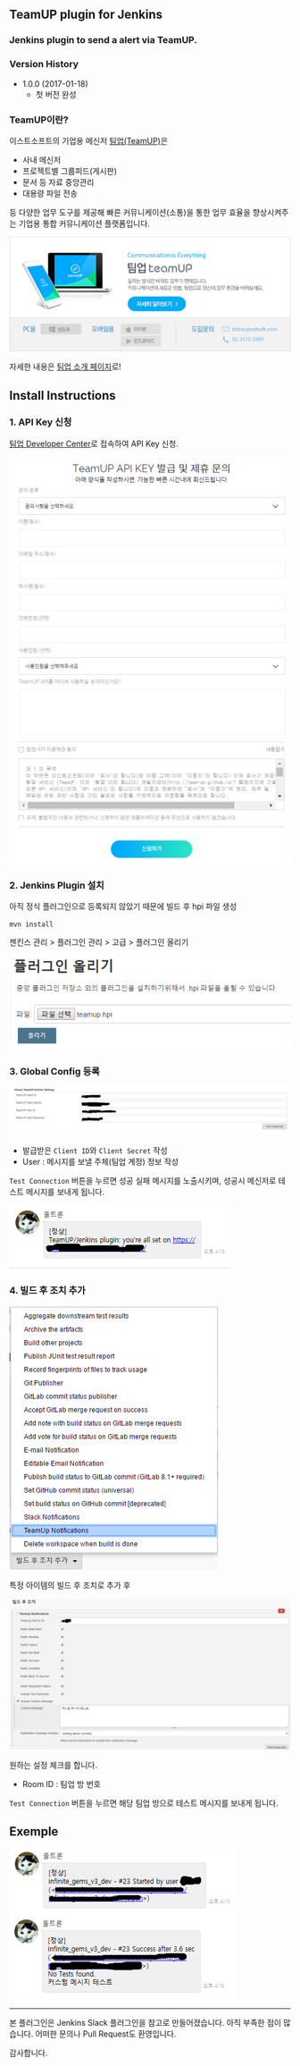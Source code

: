 TeamUP plugin for Jenkins
-------------------------

### Jenkins plugin to send a alert via TeamUP.

### Version History

-	1.0.0 (2017-01-18)
	-	첫 버전 완성

### TeamUP이란?

이스트소프트의 기업용 메신저 [팀업(TeamUP)](http://tmup.com)은

-	사내 메신저
-	프로젝트별 그룹피드(게시판)
-	문서 등 자료 중앙관리
-	대용량 파일 전송

등 다양한 업무 도구를 제공해 빠른 커뮤니케이션(소통)을 통한 업무 효율을 향상시켜주는 기업용 통합 커뮤니케이션 플랫폼입니다.

[![팀업](/images/teamup.jpg)](https://tmup.com/)

자세한 내용은 [팀업 소개 페이지](https://tmup.com/main/function)로!

Install Instructions
--------------------

### 1. API Key 신청

[팀업 Developer Center](https://tmup.com/main/developer)로 접속하여 API Key 신청.

![팀업](/images/developer_center.png)

### 2. Jenkins Plugin 설치

아직 정식 플러그인으로 등록되지 않았기 때문에 빌드 후 hpi 파일 생성

```
mvn install
```

젠킨스 관리 > 플러그인 관리 > 고급 > 플러그인 올리기

![업로드](/images/upload.png)

### 3. Global Config 등록

![업로드](/images/global_config.png)

-	발급받은 `Client ID`와 `Client Secret` 작성
-	User : 메시지를 보낼 주체(팀업 계정) 정보 작성

`Test Connection` 버튼을 누르면 성공 실패 메시지를 노출시키며, 성공시 메신저로 테스트 메시지를 보내게 됩니다.

![테스트](/images/test.png)

### 4. 빌드 후 조치 추가

![추가](/images/add.png)

특정 아이템의 빌드 후 조치로 추가 후

![추가](/images/config.png)

원하는 설정 체크를 합니다.

-	Room ID : 팀업 방 번호

`Test Connection` 버튼을 누르면 해당 팀업 방으로 테스트 메시지를 보내게 됩니다.

Exemple
-------

![추가](/images/ex.png)

---

본 플러그인은 Jenkins Slack 플러그인을 참고로 만들어졌습니다. 아직 부족한 점이 많습니다. 어떠한 문의나 Pull Request도 환영입니다.

감사합니다.
